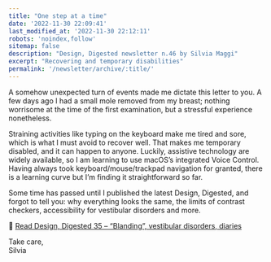 ```yaml
---
title: "One step at a time"
date: '2022-11-30 22:09:41'
last_modified_at: '2022-11-30 22:12:11'
robots: 'noindex,follow'
sitemap: false
description: "Design, Digested newsletter n.46 by Silvia Maggi"
excerpt: "Recovering and temporary disabilities"
permalink: '/newsletter/archive/:title/'
---
```

A somehow unexpected turn of events made me dictate this letter to you. A few days ago I had a small mole removed from my breast; nothing worrisome at the time of the first examination, but a stressful experience nonetheless.

Straining activities like typing on the keyboard make me tired and sore, which is what I must avoid to recover well. That makes me temporary disabled, and it can happen to anyone. Luckily, assistive technology are widely available, so I am learning to use macOS’s integrated Voice Control. Having always took keyboard/mouse/trackpad navigation for granted, there is a learning curve but I’m finding it straightforward so far.

Some time has passed until I published the latest Design, Digested, and forgot to tell you: why everything looks the same, the limits of contrast checkers, accessibility for vestibular disorders and more.

🔗 [Read Design, Digested 35 – “Blanding”, vestibular disorders, diaries](https://silviamaggidesign.com/design-digested/design-digested-35/)


Take care,  
Silvia